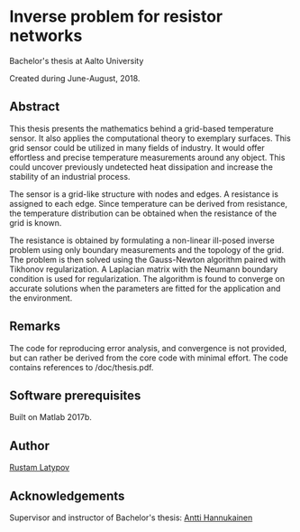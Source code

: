 # Inverse problem for resistor networks 

Bachelor's thesis at Aalto University

Created during June-August, 2018.

## Abstract
This thesis presents the mathematics behind a grid-based temperature sensor. It also applies the computational theory to exemplary surfaces. This grid sensor could be utilized in many fields of industry. It would offer effortless and precise temperature measurements around any object. This could uncover previously undetected heat dissipation and increase the stability of an industrial process. 

The sensor is a grid-like structure with nodes and edges. A resistance is assigned to each edge. Since temperature can be derived from resistance, the temperature distribution can be obtained when the resistance of the grid is known. 

The resistance is obtained by formulating a non-linear ill-posed inverse problem using only boundary measurements and the topology of the grid. The problem is then solved using the Gauss-Newton algorithm paired with Tikhonov regularization. A Laplacian matrix with the Neumann boundary condition is used for regularization. The algorithm is found to converge on accurate solutions when the parameters are fitted for the application and the environment.


## Remarks
The code for reproducing error analysis, and convergence is not provided, but can rather be derived from the core code with minimal effort. The code contains references to /doc/thesis.pdf.


## Software prerequisites
Built on Matlab 2017b.


## Author
[Rustam Latypov](mailto:rustam.latypov@aalto.fi)


## Acknowledgements
Supervisor and instructor of Bachelor's thesis: [Antti Hannukainen](mailto:antti.hannukainen@aalto.fi)



